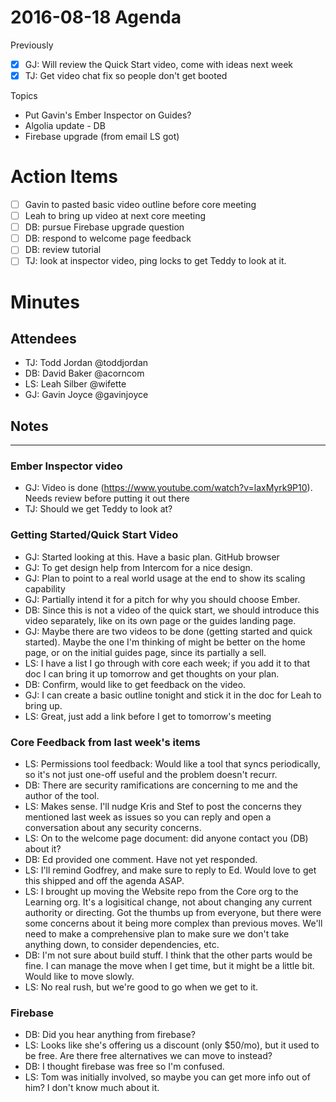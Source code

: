 # 2016-08-18 Agenda

Previously

- [x] GJ: Will review the Quick Start video, come with ideas next week
- [x] TJ: Get video chat fix so people don't get booted

Topics

- Put Gavin's Ember Inspector on Guides?
- Algolia update - DB
- Firebase upgrade (from email LS got)

# Action Items 

- [ ] Gavin to pasted basic video outline before core meeting
- [ ] Leah to bring up video at next core meeting
- [ ] DB: pursue Firebase upgrade question
- [ ] DB: respond to welcome page feedback
- [ ] DB: review tutorial
- [ ] TJ: look at inspector video, ping locks to get Teddy to look at it.

# Minutes

## Attendees

- TJ: Todd Jordan @toddjordan
- DB: David Baker @acorncom
- LS: Leah Silber @wifette
- GJ: Gavin Joyce @gavinjoyce

## Notes

---

### Ember Inspector video

- GJ: Video is done (https://www.youtube.com/watch?v=laxMyrk9P10). Needs review before putting it out there
- TJ: Should we get Teddy to look at?

### Getting Started/Quick Start Video

- GJ: Started looking at this.  Have a basic plan.  GitHub browser
- GJ: To get design help from Intercom for a nice design.
- GJ: Plan to point to a real world usage at the end to show its scaling capability
- GJ: Partially intend it for a pitch for why you should choose Ember.
- DB: Since this is not a video of the quick start, we should introduce this video separately, like on its own page or the guides landing page.
- GJ: Maybe there are two videos to be done (getting started and quick started). Maybe the one I'm thinking of might be better on the home page, or on the initial guides page, since its partially a sell.
- LS: I have a list I go through with core each week; if you add it to that doc I can bring it up tomorrow and get thoughts on your plan.
- DB: Confirm, would like to get feedback on the video.
- GJ: I can create a basic outline tonight and stick it in the doc for Leah to bring up.
- LS: Great, just add a link before I get to tomorrow's meeting

### Core Feedback from last week's items

- LS: Permissions tool feedback: Would like a tool that syncs periodically, so it's not just one-off useful and the problem doesn't recurr.
- DB: There are security ramifications are concerning to me and the author of the tool.
- LS: Makes sense. I'll nudge Kris and Stef to post the concerns they mentioned last week as issues so you can reply and open a conversation about any security concerns.
- LS: On to the welcome page document: did anyone contact you (DB) about it?
- DB: Ed provided one comment. Have not yet responded.
- LS: I'll remind Godfrey, and make sure to reply to Ed. Would love to get this shipped and off the agenda ASAP.
- LS: I brought up moving the Website repo from the Core org to the Learning org. It's a logisitical change, not about changing any current authority or directing. Got the thumbs up from everyone, but there were some concerns about it being more complex than previous moves. We'll need to make a comprehensive plan to make sure we don't take anything down, to consider dependencies, etc.
- DB: I'm not sure about build stuff. I think that the other parts would be fine. I can manage the move when I get time, but it might be a little bit. Would like to move slowly.
- LS: No real rush, but we're good to go when we get to it.

### Firebase

- DB: Did you hear anything from firebase?
- LS:  Looks like she's offering us a discount (only $50/mo), but it used to be free.  Are there free alternatives we can move to instead?
- DB: I thought firebase was free so I'm confused.
- LS: Tom was initially involved, so maybe you can get more info out of him? I don't know much about it.
